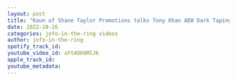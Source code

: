 ```yaml
---
layout: post
title: "Kaun of Shane Taylor Promotions talks Tony Khan AEW Dark Tapings"
date: 2022-10-26
categories: jofo-in-the-ring videos
author: jofo-in-the-ring
spotify_track_id: 
youtube_video_id: aYt4O69MlJk
apple_track_id: 
youtube_metadata: 
---
```

